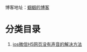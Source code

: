 博客地址：[蝈蝈的博客](http://blog.csdn.net/gnail_oug)

# 分类目录


1. [ios微信H5网页没有声音的解决方法](javascript_001.md)












